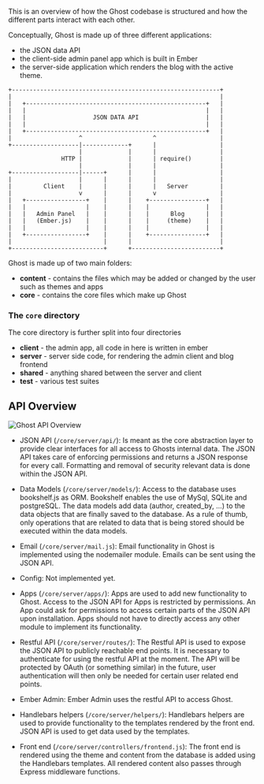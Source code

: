 This is an overview of how the Ghost codebase is structured and how the different parts interact with each other. 

Conceptually, Ghost is made up of three different applications: 
- the JSON data API
- the client-side admin panel app which is built in Ember
- the server-side application which renders the blog with the active theme.

```
+-----------------------------------------------------------+
|                                                           |
|   +---------------------------------------------------+   |
|   |                                                   |   |
|   |                   JSON DATA API                   |   |
|   |                                                   |   |
|   +---------------------------------------------------+   |
|                   ^                    ^                  |
+-------------------|-------------+      |                  |
                    |             |      |                  |
               HTTP |             |      | require()        |
                    |             |      |                  |                                                                                                                                
+-------------------|------+      |      |                  |
|                   |      |      |      |                  |
|         Client    |      |      |      |   Server         |
|                   v      |      |      v                  |
|   +-----------------+    |      |    +----------------+   |
|   |                 |    |      |    |                |   |
|   |   Admin Panel   |    |      |    |      Blog      |   |
|   |   (Ember.js)    |    |      |    |     (theme)    |   |
|   |                 |    |      |    |                |   |
|   +-----------------+    |      |    +----------------+   |
|                          |      |                         |
+--------------------------+      +-------------------------+
```

Ghost is made up of two main folders:

* **content**  - contains the files which may be added or changed by the user such as themes and apps
* **core** - contains the core files which make up Ghost

### The `core` directory

The core directory is further split into four directories

* **client** - the admin app, all code in here is written in ember
* **server** - server side code, for rendering the admin client and blog frontend
* **shared** - anything shared between the server and client
* **test** - various test suites

## API Overview

![Ghost API Overview](https://dl.dropboxusercontent.com/u/1338220/ghost/Ghost_API.png)

- JSON API (`/core/server/api/`): Is meant as the core abstraction layer to provide clear interfaces for all access to Ghosts internal data. The JSON API takes care of enforcing permissions and returns a JSON response for every call. Formatting and removal of security relevant data is done within the JSON API.

- Data Models (`/core/server/models/`): Access to the database uses bookshelf.js as ORM. Bookshelf enables the use of MySql, SQLite and postgreSQL. The data models add data (author, created_by, ...) to the data objects that are finally saved to the database. As a rule of thumb, only operations that are related to data that is being stored should be executed within the data models.

- Email (`/core/server/mail.js`): Email functionality in Ghost is implemented using the nodemailer module. Emails can be sent using the JSON API.

- Config: Not implemented yet.

- Apps (`/core/server/apps/`): Apps are used to add new functionality to Ghost. Access to the JSON API for Apps is restricted by permissions. An App could ask for permissions to access certain parts of the JSON API upon installation. Apps should not have to directly access any other module to implement its functionality.

- Restful API (`/core/server/routes/`): The Restful API is used to expose the JSON API to publicly reachable end points. It is necessary to authenticate for using the restful API at the moment. The API will be protected by OAuth (or something similar) in the future, user authentication will then only be needed for certain user related end points.

- Ember Admin: Ember Admin uses the restful API to access Ghost.

- Handlebars helpers (`/core/server/helpers/`): Handlebars helpers are used to provide functionality to the templates rendered by the front end. JSON API is used to get data used by the templates.

- Front end (`/core/server/controllers/frontend.js`): The front end is rendered using the theme and content from the database is added using the Handlebars templates.  All rendered content also passes through Express middleware functions.